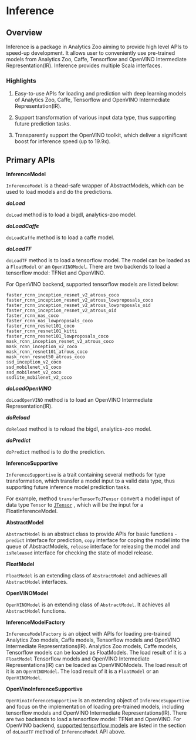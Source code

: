# Inference


## Overview

Inference is a package in Analytics Zoo aiming to provide high level APIs to speed-up development. It 
allows user to conveniently use pre-trained models from Analytics Zoo, Caffe, Tensorflow and OpenVINO Intermediate Representation(IR).
Inference provides multiple Scala interfaces.


### Highlights

1. Easy-to-use APIs for loading and prediction with deep learning models of Analytics Zoo, Caffe, Tensorflow and OpenVINO Intermediate Representation(IR).

2. Support transformation of various input data type, thus supporting future prediction tasks.

3. Transparently support the OpenVINO toolkit, which deliver a significant boost for inference speed (up to 19.9x).

## Primary APIs

**InferenceModel**

`InferenceModel` is a thead-safe wrapper of AbstractModels, which can be used to load models and do the predictions.

***doLoad***

`doLoad` method is to load a bigdl, analytics-zoo model.

***doLoadCaffe***

`doLoadCaffe` method is to load a caffe model.

***doLoadTF***

`doLoadTF` method is to load a tensorflow model. The model can be loaded as a `FloatModel` or an `OpenVINOModel`. There are two backends to load a tensorflow model: TFNet and OpenVINO. 

<span id="jump">For OpenVINO backend, supported tensorflow models are listed below:</span>
                                          
    faster_rcnn_inception_resnet_v2_atrous_coco
    faster_rcnn_inception_resnet_v2_atrous_lowproposals_coco
    faster_rcnn_inception_resnet_v2_atrous_lowproposals_oid
    faster_rcnn_inception_resnet_v2_atrous_oid
    faster_rcnn_nas_coco
    faster_rcnn_nas_lowproposals_coco
    faster_rcnn_resnet101_coco
    faster_rcnn_resnet101_kitti
    faster_rcnn_resnet101_lowproposals_coco
    mask_rcnn_inception_resnet_v2_atrous_coco
    mask_rcnn_inception_v2_coco
    mask_rcnn_resnet101_atrous_coco
    mask_rcnn_resnet50_atrous_coco
    ssd_inception_v2_coco
    ssd_mobilenet_v1_coco
    ssd_mobilenet_v2_coco
    ssdlite_mobilenet_v2_coco
                                          
***doLoadOpenVINO***
                                          
`doLoadOpenVINO` method is to load an OpenVINO Intermediate Representation(IR).

***doReload***

`doReload` method is to reload the bigdl, analytics-zoo model.

***doPredict***

`doPredict` method is to do the prediction.

**InferenceSupportive**

`InferenceSupportive` is a trait containing several methods for type transformation, which transfer a model input 
to a valid data type, thus supporting future inference model prediction tasks.

For example, method `transferTensorToJTensor` convert a model input of data type `Tensor` 
to [`JTensor`](https://github.com/intel-analytics/analytics-zoo/blob/88afc2d921bb50341d8d7e02d380fa28f49d246b/zoo/src/main/java/com/intel/analytics/zoo/pipeline/inference/JTensor.java)
, which will be the input for a FloatInferenceModel.

**AbstractModel**

`AbstractModel` is an abstract class to provide APIs for basic functions - `predict` interface for prediction, `copy` interface for coping the model into the queue of AbstractModels, `release` interface for releasing the model and `isReleased` interface for checking the state of model release.  

**FloatModel**

`FloatModel` is an extending class of `AbstractModel` and achieves all `AbstractModel` interfaces.

**OpenVINOModel**

`OpenVINOModel` is an extending class of `AbstractModel`. It achieves all `AbstractModel` functions.

**InferenceModelFactory**

`InferenceModelFactory` is an object with APIs for loading pre-trained Analytics Zoo models, Caffe models, Tensorflow models and OpenVINO Intermediate Representations(IR).
Analytics Zoo models, Caffe models, Tensorflow models can be loaded as FloatModels. The load result of it is a `FloatModel`
Tensorflow models and OpenVINO Intermediate Representations(IR) can be loaded as OpenVINOModels. The load result of it is an `OpenVINOModel`. 
The load result of it is a `FloatModel` or an `OpenVINOModel`. 


**OpenVinoInferenceSupportive**

`OpenVinoInferenceSupportive` is an extending object of `InferenceSupportive` and focus on the implementation of loading pre-trained models, including tensorflow models and OpenVINO Intermediate Representations(IR). 
There are two backends to load a tensorflow model: TFNet and OpenVINO. For OpenVINO backend, [supported tensorflow models](#jump) are listed in the section of `doLoadTF` method of `InferenceModel` API above. 




